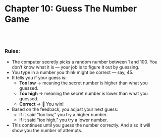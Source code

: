 # Chapter 10: Guess The Number Game

<br>
<br>

### Rules:
- The computer secretly picks a random number between 1 and 100. You don’t know what it is — your job is to figure it out by guessing.
- You type in a number you think might be correct — say, 45.
- It tells you if your guess is:
    - **Too low** → meaning the secret number is higher than what you guessed.
    - **Too high** → meaning the secret number is lower than what you guessed.
    - **Correct** → 🎉 You win!
- Based on the feedback, you adjust your next guess:
    -  If it said “too low,” you try a higher number.
    -  If it said “too high,” you try a lower number.
- This continues until you guess the number correctly. And also it will show you the number of attempts.
